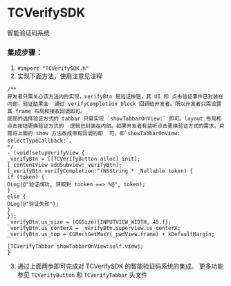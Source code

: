 # TCVerifySDK
智能验证码系统
### 集成步骤：
1.  `#import "TCVerifySDK.h"`
2. 实现下面方法，使用注意见注释

```oc
/**
开发者只需关心该方法内的实现，verifyBtn 是验证按钮，其 UI 和 点击验证事件已封装在内部，验证结果会  通过 verifyCompletion block 回调给开发者。所以开发者只需设置其 frame 布局和接收回调即可。
底部的选择验证方式的 tabbar 只需实现 `showTabbarOnView:` 即可。layout 布局和点击按钮更换验证方式的  逻辑已封装在内部。如果开发者有监听点击更换验证方式的需求，只需将上面的 show 方法改成带有回调的即  可，即`showTabbarOnView: selectTypeCallback:`。
*/
- (void)setupVerifyView {
_verifyBtn = [[TCVerifyButton alloc] init];
[_contentView addSubview:_verifyBtn];
[_verifyBtn verifyCompletion:^(NSString * _Nullable token) {
if (token) {
DLog(@"验证成功, 获取到 tocken ==> %@", token);
}
else {
DLog(@"验证失败");
}
}];
_verifyBtn.us_size = (CGSize){INPUTVIEW_WIDTH, 45.f};
_verifyBtn.us_centerX = _verifyBtn.superview.us_centerX;
_verifyBtn.us_top = CGRectGetMaxY(_pwdView.frame) + kDefaultMargin;

[TCVerifyTabbar showTabbarOnView:self.view];
}
```
3. 通过上面两步即可完成对 TCVerifySDK 的智能验证码系统的集成。
更多功能参见 `TCVerifyButton` 和 `TCVerifyTabbar` 头文件
